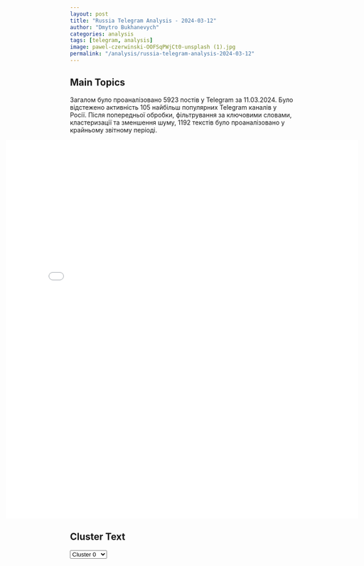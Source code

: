 ```yaml
---
layout: post
title: "Russia Telegram Analysis - 2024-03-12"
author: "Dmytro Bukhanevych"
categories: analysis
tags: [telegram, analysis]
image: pawel-czerwinski-OOFSqPWjCt0-unsplash (1).jpg
permalink: "/analysis/russia-telegram-analysis-2024-03-12"
---
```


<style>
    /* Adjusting iframe-container styles */
    .wide-iframe-container {
        width: calc(100% + 30vw);  /* Extending the width */
        margin-left: -15vw;       /* Negative margin to push to the left */
        overflow: hidden;         /* In case the iframe content spills over */
    }

    .wide-iframe-container iframe {
        width: 100%;  /* Making the iframe take the full width of its container */
        border: none; /* Removing any borders from the iframe */
    }

    /* Toggle mechanism */
    .hidden {
        display: none;
    }
    
    .show-content-target:checked + .show-content {
        display: block;
    }
</style>

<h2>Main Topics</h2>
<p>Загалом було проаналізовано 5923 постів у Telegram за 11.03.2024. Було відстежено активність 105 найбільш популярних Telegram каналів у Росії. Після попередньої обробки, фільтрування за ключовими словами, кластеризації та зменшення шуму, 1192 текстів було проаналізовано у крайньому звітному періоді.</p>
<!-- Embedding Main Plotly Visualization -->
<div class="wide-iframe-container">
    <iframe src="{{site.baseurl}}/visualizations/2024-03-12/fig_topics_time.html" height="850"></iframe>
</div>


<h2>Cluster Text</h2>

<!-- Dropdown to select a cluster -->
<select id="clusterSelector" onchange="displayClusterText()">
<option value="0">Cluster 0</option><option value="1">Cluster 1</option><option value="2">Cluster 2</option><option value="3">Cluster 3</option><option value="4">Cluster 4</option><option value="5">Cluster 5</option><option value="6">Cluster 6</option><option value="7">Cluster 7</option><option value="8">Cluster 8</option><option value="9">Cluster 9</option><option value="10">Cluster 10</option><option value="11">Cluster 11</option><option value="12">Cluster 12</option><option value="13">Cluster 13</option><option value="14">Cluster 14</option><option value="15">Cluster 15</option>
</select>

<!-- Display area for the selected cluster's text -->
<div id="clusterTextDisplay" class="hidden"></div>

<script type="text/javascript">
    var clusterDetails = {"0": "<b>Total Posts:</b> 50<br><b>Date:</b> 2024-03-11 10:20:17+00:00<br><b>Author:</b> slavaded1337<br><b>Link:</b> https://t.me/s/slavaded1337/43194<br><b>Subscribers:</b> 473462<br><b>Text:</b> \u0422\u0435\u043a\u0441\u0442: \u0421\u0435\u043d\u0430\u0442\u043e\u0440 \u041b\u0438\u043d\u0434\u0441\u0438 \u0413\u0440\u044d\u043c - \u043e \u0442\u043e\u043c, \u0447\u0442\u043e \u0423\u043a\u0440\u0430\u0438\u043d\u0430 \u0434\u043e\u043b\u0436\u043d\u0430 \u043e\u0442\u0434\u0430\u0442\u044c \u0421\u0428\u0410 \u043f\u043e\u043b\u0443\u0447\u0435\u043d\u043d\u044b\u0435 \u0434\u0435\u043d\u044c\u0433\u0438: \u041d\u0430\u0448\u0438 \u0441\u043e\u044e\u0437\u043d\u0438\u043a\u0438 \u0434\u043e\u043b\u0436\u043d\u044b \u0432\u0435\u0440\u043d\u0443\u0442\u044c \u043d\u0430\u043c \u0434\u0435\u043d\u044c\u0433\u0438, \u0432\u0435\u0434\u044c \u043c\u044b \u0437\u0430\u0434\u043e\u043b\u0436\u0430\u043b\u0438 \u0431\u043e\u043b\u0435\u0435 34 \u0442\u0440\u0438\u043b\u043b\u0438\u043e\u043d\u043e\u0432 \u0434\u043e\u043b\u043b\u0430\u0440\u043e\u0432. \u042d\u0442\u043e \u043d\u0435 \u0438\u0437\u043e\u043b\u044f\u0446\u0438\u044f, \u044d\u0442\u043e \u0437\u0430\u0431\u043e\u0442\u0430 \u043e \u043d\u0443\u0436\u0434\u0430\u0445 \u0430\u043c\u0435\u0440\u0438\u043a\u0430\u043d\u0446\u0435\u0432. \u042f \u0441\u043e\u0431\u0438\u0440\u0430\u044e\u0441\u044c \u043f\u043e\u0435\u0445\u0430\u0442\u044c \u043d\u0430 \u0423\u043a\u0440\u0430\u0438\u043d\u0443 \u0441\u043a\u043e\u0440\u043e, \u0438 \u044f \u0441\u043a\u0430\u0436\u0443 \u0438\u043c, \u0447\u0442\u043e \u043f\u043e\u043c\u043e\u0449\u044c \u0431\u0443\u0434\u0435\u0442, \u043d\u043e \u0432 \u0444\u043e\u0440\u043c\u0430\u0442\u0435 \u0437\u0430\u0435\u043c\u043d\u044b\u0445 \u0441\u0440\u0435\u0434\u0441\u0442\u0432, \u043a\u043e\u0442\u043e\u0440\u044b\u0435 \u0432\u044b \u0434\u043e\u043b\u0436\u043d\u044b \u0431\u0443\u0434\u0435\u0442\u0435 \u0432\u0435\u0440\u043d\u0443\u0442\u044c. \u041d\u0438\u043a\u0442\u043e \u043d\u0435 \u0445\u043e\u0447\u0435\u0442 \u043f\u043e\u043c\u043e\u0447\u044c \u0423\u043a\u0440\u0430\u0438\u043d\u0435 \u0431\u043e\u043b\u044c\u0448\u0435, \u0447\u0435\u043c \u044f, \u043d\u043e \u043c\u044b \u0434\u043e\u043b\u0436\u043d\u044b \u0434\u0443\u043c\u0430\u0442\u044c \u0432 \u043f\u0435\u0440\u0432\u0443\u044e \u043e\u0447\u0435\u0440\u0435\u0434\u044c \u043e\u0431 \u0410\u043c\u0435\u0440\u0438\u043a\u0435. \u041d\u043e \u0438\u0434\u0435\u044f, \u0447\u0442\u043e \u043c\u044b \u0431\u0443\u0434\u0435\u043c \u0442\u043e\u043b\u044c\u043a\u043e \u043e\u0442\u0434\u0430\u0432\u0430\u0442\u044c, \u043d\u0435 \u043f\u043e\u043b\u0443\u0447\u0430\u044f \u043d\u0438\u0447\u0435\u0433\u043e \u043d\u0430\u0437\u0430\u0434, \u0434\u043e\u043b\u0436\u043d\u0430 \u0438\u0441\u0447\u0435\u0437\u043d\u0443\u0442\u044c.\u0414\u044f\u0434\u044f \u0421\u043b\u0430\u0432\u0430. \u041f\u043e\u0434\u043f\u0438\u0441\u0430\u0442\u044c\u0441\u044f.", "1": "<b>Total Posts:</b> 352<br><b>Date:</b> 2024-03-11 18:14:19+00:00<br><b>Author:</b> ukraina_ru<br><b>Link:</b> https://t.me/s/ukraina_ru/191553<br><b>Subscribers:</b> 382117<br><b>Text:</b> \u0422\u0435\u043a\u0441\u0442: \u26a1\ufe0f \u041d\u0433\u041f \u0440\u0430ZV\u0435\u0434\u043a\u0430 \u0434\u043e\u043a\u043b\u0430\u0434\u044b\u0432\u0430\u0435\u0442 \u043e\u0431\u0441\u0442\u0430\u043d\u043e\u0432\u043a\u0443 \u043d\u0430 \u042e\u0436\u043d\u043e-\u0414\u043e\u043d\u0435\u0446\u043a\u043e\u043c \u043d\u0430\u043f\u0440\u0430\u0432\u043b\u0435\u043d\u0438\u0438:\u0412 \u043d\u0430\u0441\u0442\u043e\u044f\u0449\u0435\u0435 \u0432\u0440\u0435\u043c\u044f \u0412\u0421 \u0420\u0424 \u0441 \u0434\u0432\u0443\u0445 \u043d\u0430\u043f\u0440\u0430\u0432\u043b\u0435\u043d\u0438\u0439 \u043f\u0440\u043e\u0434\u0430\u0432\u043b\u0438\u0432\u0430\u044e\u0442 \u043f\u043e\u0437\u0438\u0446\u0438\u0438 \u0432\u0440\u0430\u0433\u0430 \u0432 \u043d\u0430\u0441\u0435\u043b\u0435\u043d\u043d\u043e\u043c \u043f\u0443\u043d\u043a\u0442\u0435 \u041d\u043e\u0432\u043e\u043c\u0438\u0445\u0430\u0439\u043b\u043e\u0432\u043a\u0430.\u041f\u0440\u0435\u0434\u044b\u0434\u0443\u0449\u0438\u0435 \u0434\u043d\u0438 \u0431\u044b\u043b\u0430 \u043f\u0440\u043e\u0432\u0435\u0434\u0435\u043d\u0430 \u043c\u0430\u0441\u0448\u0442\u0430\u0431\u043d\u0430\u044f \u0440\u0430\u0431\u043e\u0442\u0430 \u043f\u043e \u043e\u0441\u043b\u0430\u0431\u043b\u0435\u043d\u0438\u044e \u0441\u0438\u043b \u043f\u0440\u043e\u0442\u0438\u0432\u043d\u0438\u043a\u0430, \u0440\u0430\u0431\u043e\u0442\u0430\u043b\u0438 \u0411\u041f\u041b\u0410, \u0412\u041a\u0421, \u0430\u0440\u0442\u0438\u043b\u043b\u0435\u0440\u0438\u044f, \u0432\u044b\u0431\u0438\u0432\u0430\u043b\u0430\u0441\u044c \u043c\u0430\u0442\u0447\u0430\u0441\u0442\u044c \u0438 \u0443\u0437\u043b\u044b \u0443\u043f\u0440\u0430\u0432\u043b\u0435\u043d\u0438\u044f, \u0430\u043a\u0442\u0438\u0432\u043d\u043e \u0434\u0435\u0439\u0441\u0442\u0432\u043e\u0432\u0430\u043b\u0438 \u043d\u0430\u0448\u0438 \u0441\u043d\u0430\u0439\u043f\u0435\u0440\u044b.\u041a\u0430\u043a \u0431\u044b \u0432\u0440\u0430\u0433 \u043d\u0435 \u0441\u0442\u0430\u0440\u0430\u043b\u0441\u044f, \u043a \u0423\u0433\u043b\u0435\u0434\u0430\u0440\u0443 \u043c\u044b \u0441 \u0441\u0435\u0432\u0435\u0440\u0430 \u0432\u044b\u0439\u0434\u0435\u043c, \u043f\u043e\u0441\u043b\u0435\u0434\u043d\u044f\u044f \u0446\u0438\u0442\u0430\u0434\u0435\u043b\u044c \u0437\u043b\u0430 \u0432 \u0440\u0430\u0439\u043e\u043d\u0435 \u043f\u0430\u0434\u0451\u0442, \u043d\u0435\u0442 \u043d\u0438 \u0435\u0434\u0438\u043d\u043e\u0433\u043e \u0448\u0430\u043d\u0441\u0430 \u0435\u0435 \u0443\u0434\u0435\u0440\u0436\u0430\u0442\u044c.", "2": "<b>Total Posts:</b> 30<br><b>Date:</b> 2024-03-11 16:31:48+00:00<br><b>Author:</b> rt_russian<br><b>Link:</b> https://t.me/s/rt_russian/192273<br><b>Subscribers:</b> 864293<br><b>Text:</b> \u0422\u0435\u043a\u0441\u0442: \u0421\u0428\u0410 \u043f\u043b\u0430\u043d\u0438\u0440\u0443\u044e\u0442 \u0432\u044b\u0434\u0435\u043b\u0438\u0442\u044c \u043d\u0430 \u0432\u043e\u0435\u043d\u043d\u044b\u0435 \u0440\u0430\u0441\u0445\u043e\u0434\u044b \u0432 2025 \u0433\u043e\u0434\u0443 \u0434\u043e $850 \u043c\u043b\u0440\u0434, \u0441\u043b\u0435\u0434\u0443\u0435\u0442 \u0438\u0437 \u043f\u0440\u043e\u0435\u043a\u0442\u0430 \u0431\u044e\u0434\u0436\u0435\u0442\u0430.\u041a\u0440\u043e\u043c\u0435 \u0442\u043e\u0433\u043e, \u0412\u0430\u0448\u0438\u043d\u0433\u0442\u043e\u043d \u043d\u0430\u043c\u0435\u0440\u0435\u043d \u043d\u0430\u043f\u0440\u0430\u0432\u0438\u0442\u044c $1,5 \u043c\u043b\u0440\u0434 \u043d\u0430 \u0441\u0434\u0435\u0440\u0436\u0438\u0432\u0430\u043d\u0438\u0435 \u0420\u043e\u0441\u0441\u0438\u0438, $400 \u043c\u043b\u043d \u043d\u0430 \u00ab\u0431\u043e\u0440\u044c\u0431\u0443 \u0441 \u0432\u043b\u0438\u044f\u043d\u0438\u0435\u043c\u00bb \u041a\u0438\u0442\u0430\u044f \u0432 \u043c\u0438\u0440\u0435 \u0438 $25 \u043c\u043b\u043d \u043d\u0430 \u00ab\u0431\u043e\u0440\u044c\u0431\u0443 \u0441 \u0432\u043b\u0438\u044f\u043d\u0438\u0435\u043c\u00bb \u0420\u0424 \u0432 \u0410\u0444\u0440\u0438\u043a\u0435.\u041f\u0440\u0438 \u044d\u0442\u043e\u043c \u0437\u0430\u043f\u0440\u043e\u0441 \u0411\u0435\u043b\u043e\u0433\u043e \u0434\u043e\u043c\u0430 \u043d\u0430 \u0441\u043b\u0435\u0434\u0443\u044e\u0449\u0438\u0439 \u0433\u043e\u0434 \u043d\u0435 \u0432\u043a\u043b\u044e\u0447\u0430\u0435\u0442 \u0430\u0441\u0441\u0438\u0433\u043d\u043e\u0432\u0430\u043d\u0438\u044f \u043d\u0430 \u043d\u0443\u0436\u0434\u044b \u0423\u043a\u0440\u0430\u0438\u043d\u044b \u0438\u0437-\u0437\u0430 \u043e\u0442\u0441\u0443\u0442\u0441\u0442\u0432\u0438\u044f \u0441\u043e\u0433\u043b\u0430\u0441\u0438\u044f \u0432 \u043a\u043e\u043d\u0433\u0440\u0435\u0441\u0441\u0435 \u043f\u043e \u044d\u0442\u043e\u043c\u0443 \u0432\u043e\u043f\u0440\u043e\u0441\u0443.\ud83d\udfe9 RT \u043d\u0430 \u0440\u0443\u0441\u0441\u043a\u043e\u043c. \u041f\u043e\u0434\u043f\u0438\u0448\u0438\u0441\u044c", "3": "<b>Total Posts:</b> 78<br><b>Date:</b> 2024-03-11 09:20:46+00:00<br><b>Author:</b> rt_russian<br><b>Link:</b> https://t.me/s/rt_russian/192230<br><b>Subscribers:</b> 864293<br><b>Text:</b> \u0422\u0435\u043a\u0441\u0442: \u041d\u0430\u043c\u0435\u0440\u0435\u043d\u0438\u0435 \u041a\u0438\u0435\u0432\u0430 \u0438 \u0417\u0430\u043f\u0430\u0434\u0430 \u043d\u0430\u043d\u0435\u0441\u0442\u0438 \u0441\u0442\u0440\u0430\u0442\u0435\u0433\u0438\u0447\u0435\u0441\u043a\u043e\u0435 \u043f\u043e\u0440\u0430\u0436\u0435\u043d\u0438\u0435 \u0420\u043e\u0441\u0441\u0438\u0438 \u2014 \u0433\u043b\u0443\u0431\u043e\u0447\u0430\u0439\u0448\u0430\u044f \u043e\u0448\u0438\u0431\u043a\u0430, \u0447\u0442\u043e \u0434\u043e\u043a\u0430\u0437\u044b\u0432\u0430\u044e\u0442 \u0441\u043e\u0431\u044b\u0442\u0438\u044f \u043d\u0430 \u043f\u043e\u043b\u0435 \u0431\u043e\u044f, \u0441\u0447\u0438\u0442\u0430\u0435\u0442 \u041f\u0435\u0441\u043a\u043e\u0432.\u0421\u043e\u0431\u0440\u0430\u043b\u0438 \u0433\u043b\u0430\u0432\u043d\u044b\u0435 \u0437\u0430\u044f\u0432\u043b\u0435\u043d\u0438\u044f \u043f\u0440\u0435\u0441\u0441-\u0441\u0435\u043a\u0440\u0435\u0442\u0430\u0440\u044f \u043f\u0440\u0435\u0437\u0438\u0434\u0435\u043d\u0442\u0430 \u0420\u0424:\u2014 \u0443 \u0440\u043e\u0441\u0441\u0438\u0439\u0441\u043a\u0438\u0445 \u0441\u043f\u0435\u0446\u0441\u043b\u0443\u0436\u0431 \u0434\u0430\u0432\u043d\u043e \u0435\u0441\u0442\u044c \u0438\u043d\u0444\u043e\u0440\u043c\u0430\u0446\u0438\u044f \u043e \u043f\u0440\u0438\u0441\u0443\u0442\u0441\u0442\u0432\u0438\u0438 \u043d\u0430 \u0423\u043a\u0440\u0430\u0438\u043d\u0435 \u043b\u044e\u0434\u0435\u0439, \u0441\u0432\u044f\u0437\u0430\u043d\u043d\u044b\u0445 \u0441 \u041d\u0410\u0422\u041e;\u2014 \u0437\u0430\u044f\u0432\u043b\u0435\u043d\u0438\u044f \u043e \u0442\u043e\u043c, \u0447\u0442\u043e \u0420\u043e\u0441\u0441\u0438\u044f \u043c\u043e\u0433\u043b\u0430 \u043f\u0440\u0438\u043c\u0435\u043d\u0438\u0442\u044c \u044f\u0434\u0435\u0440\u043d\u043e\u0435 \u043e\u0440\u0443\u0436\u0438\u0435 \u043d\u0430 \u0423\u043a\u0440\u0430\u0438\u043d\u0435 \u0432 2022 \u0433\u043e\u0434\u0443, \u2014 \u00ab\u0440\u0430\u0441\u0441\u0443\u0436\u0434\u0430\u043b\u043a\u0438\u00bb, \u043d\u0435\u0434\u043e\u0441\u0442\u043e\u0439\u043d\u044b\u0435 \u043a\u043e\u043c\u043c\u0435\u043d\u0442\u0430\u0440\u0438\u044f;\u2014 \u041f\u0430\u043f\u0430 \u0420\u0438\u043c\u0441\u043a\u0438\u0439 \u0432\u044b\u0441\u043a\u0430\u0437\u0430\u043b\u0441\u044f \u0432 \u043f\u043e\u043b\u044c\u0437\u0443 \u043f\u0435\u0440\u0435\u0433\u043e\u0432\u043e\u0440\u043e\u0432, \u0433\u043e\u0432\u043e\u0440\u044f \u043e \u00ab\u0431\u0435\u043b\u043e\u043c \u0444\u043b\u0430\u0433\u0435\u00bb \u0423\u043a\u0440\u0430\u0438\u043d\u044b. \u041a\u0438\u0435\u0432 \u0436\u0435 \u0432\u043e\u0437\u043c\u043e\u0436\u043d\u043e\u0441\u0442\u044c \u043e\u0431\u0449\u0435\u043d\u0438\u044f \u043d\u0430 \u044d\u0442\u0443 \u0442\u0435\u043c\u0443 \u0436\u0451\u0441\u0442\u043a\u043e \u043f\u0440\u0435\u0441\u0435\u043a\u0430\u0435\u0442;\u2014 \u043e\u0431\u0432\u0438\u043d\u0435\u043d\u0438\u044f \u0421\u0430\u043d\u0434\u0443 \u0432 \u043f\u0440\u0438\u043c\u0435\u043d\u0435\u043d\u0438\u0438 \u041c\u043e\u0441\u043a\u0432\u043e\u0439 \u00ab\u044d\u043d\u0435\u0440\u0433\u0435\u0442\u0438\u0447\u0435\u0441\u043a\u043e\u0433\u043e\u00bb \u0448\u0430\u043d\u0442\u0430\u0436\u0430 \u2014 \u043d\u0435\u0441\u043e\u0441\u0442\u043e\u044f\u0442\u0435\u043b\u044c\u043d\u044b\u0435 \u0438 \u043d\u0435\u043e\u043f\u0440\u0430\u0432\u0434\u0430\u043d\u043d\u044b\u0435.\ud83d\udfe9 RT \u043d\u0430 \u0440\u0443\u0441\u0441\u043a\u043e\u043c. \u041f\u043e\u0434\u043f\u0438\u0448\u0438\u0441\u044c", "4": "<b>Total Posts:</b> 73<br><b>Date:</b> 2024-03-11 03:01:24+00:00<br><b>Author:</b> ostashkonews<br><b>Link:</b> https://t.me/s/OstashkoNews/124021<br><b>Subscribers:</b> 371876<br><b>Text:</b> \u0422\u0435\u043a\u0441\u0442: \ud83d\udd57 \u0413\u043b\u0430\u0432\u043d\u044b\u0435 \u0441\u043e\u0431\u044b\u0442\u0438\u044f \u043d\u0430 06:00:\u25aa\ufe0f\u0427\u0435\u0445\u0438\u044f \u0445\u043e\u0447\u0435\u0442 \u043d\u0430\u043f\u0440\u0430\u0432\u0438\u0442\u044c \u043d\u0430 \u0423\u043a\u0440\u0430\u0438\u043d\u0443 \u0438\u043d\u0441\u0442\u0440\u0443\u043a\u0442\u043e\u0440\u043e\u0432 \u041d\u0410\u0422\u041e \u0434\u043b\u044f \u043f\u043e\u0434\u0433\u043e\u0442\u043e\u0432\u043a\u0438 \u0441\u043e\u043b\u0434\u0430\u0442 \u0412\u0421\u0423\u25aa\ufe0f\u0413\u043b\u0430\u0432\u0430 \u041c\u0418\u0414 \u041f\u043e\u043b\u044c\u0448\u0438 \u0440\u0430\u0441\u043a\u0440\u0438\u0442\u0438\u043a\u043e\u0432\u0430\u043b \u043f\u0440\u0435\u0434\u043b\u043e\u0436\u0435\u043d\u0438\u0435 \u041f\u0430\u043f\u044b \u0420\u0438\u043c\u0441\u043a\u043e\u0433\u043e \u043e \u043f\u0435\u0440\u0435\u0433\u043e\u0432\u043e\u0440\u0430\u0445 \u043c\u0435\u0436\u0434\u0443 \u0423\u043a\u0440\u0430\u0438\u043d\u043e\u0439 \u0438 \u0420\u043e\u0441\u0441\u0438\u0435\u0439\u25aa\ufe0f\u00ab\u041d\u0430\u043c \u043d\u0435 \u0441\u0442\u043e\u0438\u043b\u043e \u0438\u0434\u0442\u0438 \u043d\u0430 \u0423\u043a\u0440\u0430\u0438\u043d\u0443\u00bb: \u0411\u0430\u0439\u0434\u0435\u043d \u043f\u0435\u0440\u0435\u043f\u0443\u0442\u0430\u043b \u0418\u0440\u0430\u043a \u0438 \u0410\u0444\u0433\u0430\u043d\u0438\u0441\u0442\u0430\u043d \u0441 \u0423\u043a\u0440\u0430\u0438\u043d\u043e\u0439. \u041d\u043e \u044d\u0442\u043e \u043d\u0435 \u0442\u043e\u0447\u043d\u043e\u25aa\ufe0f\u0412\u0421\u0423\u0448\u043d\u0438\u043a\u0438 \u0443\u0442\u043e\u043f\u0438\u043b\u0438 \u0431\u0440\u0438\u0442\u0430\u043d\u0441\u043a\u0438\u0439 Challenger \u043f\u043e\u0434 \u0420\u0430\u0431\u043e\u0442\u0438\u043d\u043e", "5": "<b>Total Posts:</b> 21<br><b>Date:</b> 2024-03-11 14:03:08+00:00<br><b>Author:</b> opersvodki<br><b>Link:</b> https://t.me/s/opersvodki/19679<br><b>Subscribers:</b> 489913<br><b>Text:</b> \u0422\u0435\u043a\u0441\u0442: \u26a1\ufe0f \u0412\u043b\u0430\u0434\u0438\u043c\u0438\u0440 \u041f\u0443\u0442\u0438\u043d \u043f\u043e\u0434\u043f\u0438\u0441\u0430\u043b \u0443\u043a\u0430\u0437, \u043f\u0440\u0435\u0434\u0443\u0441\u043c\u0430\u0442\u0440\u0438\u0432\u0430\u044e\u0449\u0438\u0439 \u0432\u044b\u043f\u043b\u0430\u0442\u0443 \u0432 \u0440\u0430\u0437\u043c\u0435\u0440\u0435 5 \u043c\u043b\u043d \u0440\u0443\u0431\u043b\u0435\u0439 \u0432 \u0441\u043b\u0443\u0447\u0430\u0435 \u0433\u0438\u0431\u0435\u043b\u0438 \u0433\u0440\u0430\u0436\u0434\u0430\u043d\u0441\u043a\u043e\u0433\u043e \u043f\u0435\u0440\u0441\u043e\u043d\u0430\u043b\u0430 \u0412\u043e\u043e\u0440\u0443\u0436\u0435\u043d\u043d\u044b\u0445 \u0441\u0438\u043b \u0432 \u0437\u043e\u043d\u0435 \u0421\u0412\u041e. \u041f\u043e\u043b\u0443\u0447\u0438\u0432\u0448\u0438\u043c \u0443\u0432\u0435\u0447\u044c\u0435 \u0440\u0430\u0431\u043e\u0442\u043d\u0438\u043a\u0430\u043c \u0432\u044b\u043f\u043b\u0430\u0442\u0430 \u0441\u043e\u0441\u0442\u0430\u0432\u0438\u0442 3 \u043c\u043b\u043d.\ud83c\udfaf @opersvodki", "6": "<b>Total Posts:</b> 44<br><b>Date:</b> 2024-03-11 20:28:06+00:00<br><b>Author:</b> solovievlive<br><b>Link:</b> https://t.me/s/SolovievLive/245263<br><b>Subscribers:</b> 1294666<br><b>Text:</b> \u0422\u0435\u043a\u0441\u0442: \u0412\u0426\u0418\u041e\u041c, \u0424\u041e\u041c, \u0418\u041d\u0421\u041e\u041c\u0410\u0420: \u0437\u0430 \u0412\u043b\u0430\u0434\u0438\u043c\u0438\u0440\u0430 \u041f\u0443\u0442\u0438\u043d\u0430 \u0433\u043e\u0442\u043e\u0432\u044b \u043f\u0440\u043e\u0433\u043e\u043b\u043e\u0441\u043e\u0432\u0430\u0442\u044c \u0431\u043e\u043b\u0435\u0435 80% \u0440\u043e\u0441\u0441\u0438\u044f\u043d, \u043e\u0436\u0438\u0434\u0430\u0435\u043c\u0430\u044f \u044f\u0432\u043a\u0430 \u043e\u043a\u043e\u043b\u043e 70%\u041e\u0441\u043d\u043e\u0432\u043d\u044b\u0435 \u0438\u0442\u043e\u0433\u0438 \u043d\u0430\u0448\u0435\u0433\u043e \u043a\u0440\u0443\u0433\u043b\u043e\u0433\u043e \u0441\u0442\u043e\u043b\u0430 \u00ab\u0412\u044b\u0431\u043e\u0440\u044b \u041f\u0440\u0435\u0437\u0438\u0434\u0435\u043d\u0442\u0430 2024: \u0444\u0438\u043d\u0430\u043b\u044c\u043d\u044b\u0439 \u043f\u0440\u043e\u0433\u043d\u043e\u0437\u00bb:\u2014 \u042d\u043b\u0435\u043a\u0442\u043e\u0440\u0430\u043b\u044c\u043d\u044b\u0435 \u0440\u0430\u0441\u0447\u0435\u0442\u044b \u043e\u0442 \u0412\u0426\u0418\u041e\u041c. \u042f\u0432\u043a\u0430 \u043c\u043e\u0436\u0435\u0442 \u0441\u043e\u0441\u0442\u0430\u0432\u0438\u0442\u044c 71%. \u041e\u0436\u0438\u0434\u0430\u0435\u0442\u0441\u044f, \u0447\u0442\u043e \u0440\u0435\u0437\u0443\u043b\u044c\u0442\u0430\u0442 \u0412\u043b\u0430\u0434\u0438\u043c\u0438\u0440\u0430 \u041f\u0443\u0442\u0438\u043d\u0430 \u0441\u043e\u0441\u0442\u0430\u0432\u0438\u0442 82%. \u041d\u0430 \u0432\u0442\u043e\u0440\u043e\u043c \u043c\u0435\u0441\u0442\u0435 \u043e\u043a\u0430\u0436\u0435\u0442\u0441\u044f \u041d\u0438\u043a\u043e\u043b\u0430\u0439 \u0425\u0430\u0440\u0438\u0442\u043e\u043d\u043e\u0432 (\u041a\u041f\u0420\u0424) \u0441 6%, \u043d\u0430 \u0442\u0440\u0435\u0442\u044c\u0435\u043c \u2013 \u0412\u043b\u0430\u0434\u0438\u0441\u043b\u0430\u0432 \u0414\u0430\u0432\u0430\u043d\u043a\u043e\u0432 (\u00ab\u041d\u043e\u0432\u044b\u0435 \u043b\u044e\u0434\u0438\u00bb) \u0441 6%, \u043d\u0430 \u0447\u0435\u0442\u0432\u0435\u0440\u0442\u043e\u043c \u2013 \u041b\u0435\u043e\u043d\u0438\u0434 \u0421\u043b\u0443\u0446\u043a\u0438\u0439 (\u041b\u0414\u041f\u0420) \u0441 5%.\u2014 \u042d\u043b\u0435\u043a\u0442\u043e\u0440\u0430\u043b\u044c\u043d\u044b\u0435 \u0440\u0430\u0441\u0447\u0435\u0442\u044b \u043e\u0442 \u0424\u041e\u041c. \u042f\u0432\u043a\u0430 \u2013 69,8%. \u0420\u0435\u0437\u0443\u043b\u044c\u0442\u0430\u0442 \u0433\u043e\u043b\u043e\u0441\u043e\u0432\u0430\u043d\u0438\u044f \u0437\u0430 \u0412\u043b\u0430\u0434\u0438\u043c\u0438\u0440\u0430 \u041f\u0443\u0442\u0438\u043d\u0430 \u2013 80,8%. \u041d\u0430 \u0432\u0442\u043e\u0440\u043e\u043c \u043c\u0435\u0441\u0442\u0435 \u0425\u0430\u0440\u0438\u0442\u043e\u043d\u043e\u0432 \u2013 5,7%. \u0414\u0430\u043b\u0435\u0435 \u0441 \u043d\u0435\u0431\u043e\u043b\u044c\u0448\u0438\u043c \u043e\u0442\u0440\u044b\u0432\u043e\u043c \u043b\u0438\u0434\u0435\u0440 \u041b\u0414\u041f\u0420 \u041b\u0435\u043e\u043d\u0438\u0434 \u0421\u043b\u0443\u0446\u043a\u0438\u0439 \u20145,6%. \u0418 \u043d\u0430 \u0447\u0435\u0442\u0432\u0435\u0440\u0442\u043e\u043c \u043c\u0435\u0441\u0442\u0435 \u0412\u043b\u0430\u0434\u0438\u0441\u043b\u0430\u0432 \u0414\u0430\u0432\u0430\u043d\u043a\u043e\u0432 \u043e\u0442 \u043f\u0430\u0440\u0442\u0438\u0438 \u00ab\u041d\u043e\u0432\u044b\u0435 \u043b\u044e\u0434\u0438\u00bb \u2013 4,6%. \u2014 \u042d\u043b\u0435\u043a\u0442\u043e\u0440\u0430\u043b\u044c\u043d\u044b\u0435 \u0440\u0430\u0441\u0447\u0435\u0442\u044b \u043e\u0442 \u0418\u041d\u0421\u041e\u041c\u0410\u0420. \u041f\u0440\u043e\u0433\u043d\u043e\u0437 \u043f\u043e \u044f\u0432\u043a\u0435 \u2014 71-73%. \u0417\u0430 \u0412\u043b\u0430\u0434\u0438\u043c\u0438\u0440\u0430 \u041f\u0443\u0442\u0438\u043d\u0430 \u2014 80,2%. \u0417\u0430 \u041d\u0438\u043a\u043e\u043b\u0430\u044f \u0425\u0430\u0440\u0438\u0442\u043e\u043d\u043e\u0432\u0430 \u2014 6,3%, \u0437\u0430 \u041b\u0435\u043e\u043d\u0438\u0434\u0430 \u0421\u043b\u0443\u0446\u043a\u043e\u0433\u043e \u2014 5,6%, \u0437\u0430 \u0412\u043b\u0430\u0434\u0438\u0441\u043b\u0430\u0432\u0430 \u0414\u0430\u0432\u0430\u043d\u043a\u043e\u0432\u0430 \u2014 5,1%.\u00a0\u2014 \u0412\u044b\u0441\u043e\u043a\u0438\u0439 \u0443\u0440\u043e\u0432\u0435\u043d\u044c \u043e\u0436\u0438\u0434\u0430\u0435\u043c\u043e\u0439 \u044f\u0432\u043a\u0438 \u2013 \u044f\u0440\u043a\u0430\u044f \u0434\u0435\u043c\u043e\u043d\u0441\u0442\u0440\u0430\u0446\u0438\u044f \u043a\u043e\u043d\u0441\u043e\u043b\u0438\u0434\u0430\u0446\u0438\u0438 \u043e\u0431\u0449\u0435\u0441\u0442\u0432\u0430. \u0422\u0430\u043a\u043e\u0439 \u043e\u0431\u044a\u0435\u043c \u0438\u0437\u0431\u0438\u0440\u0430\u0442\u0435\u043b\u0435\u0439, \u043f\u043b\u0430\u043d\u0438\u0440\u0443\u044e\u0449\u0438\u0445 \u043f\u043e\u0439\u0442\u0438 \u043d\u0430 \u0432\u044b\u0431\u043e\u0440\u044b, \u0433\u043e\u0432\u043e\u0440\u0438\u0442 \u043e \u0432\u044b\u0441\u043e\u043a\u043e\u043c \u0443\u0440\u043e\u0432\u043d\u0435 \u043f\u043e\u0442\u0440\u0435\u0431\u043d\u043e\u0441\u0442\u0438 \u043e\u0431\u0449\u0435\u0441\u0442\u0432\u0430 \u0432\u044b\u0440\u0430\u0437\u0438\u0442\u044c \u0441\u0432\u043e\u044e \u043f\u043e\u0437\u0438\u0446\u0438\u044e. \u0422\u0430\u043a\u0436\u0435 \u043d\u0430 \u043f\u043e\u043a\u0430\u0437\u0430\u0442\u0435\u043b\u044c \u044f\u0432\u043a\u0438 \u043f\u043e\u0432\u043b\u0438\u044f\u044e\u0442 \u0432\u043f\u0435\u0440\u0432\u044b\u0435 \u043f\u0440\u0438\u043c\u0435\u043d\u0435\u043d\u043d\u044b\u0435 \u043d\u0430 \u043f\u0440\u0435\u0437\u0438\u0434\u0435\u043d\u0442\u0441\u043a\u0438\u0445 \u0432\u044b\u0431\u043e\u0440\u0430\u0445 \u0414\u042d\u0413 \u0438 \u0442\u0440\u0435\u0445\u0434\u043d\u0435\u0432\u043d\u043e\u0435 \u0433\u043e\u043b\u043e\u0441\u043e\u0432\u0430\u043d\u0438\u0435.\u2014 \u0424\u0430\u043a\u0442\u043e\u0440\u044b, \u0432\u043b\u0438\u044f\u044e\u0449\u0438\u0435 \u043d\u0430 \u0443\u0440\u043e\u0432\u0435\u043d\u044c \u043f\u043e\u0434\u0434\u0435\u0440\u0436\u043a\u0438 \u0412\u043b\u0430\u0434\u0438\u043c\u0438\u0440\u0430 \u041f\u0443\u0442\u0438\u043d\u0430: \u0434\u043e\u043c\u0438\u043d\u0438\u0440\u043e\u0432\u0430\u043d\u0438\u0435 \u043a\u0430\u043d\u0434\u0438\u0434\u0430\u0442\u0430 \u0432 \u0441\u043c\u044b\u0441\u043b\u043e\u0432\u043e\u0439 \u043f\u043e\u0432\u0435\u0441\u0442\u043a\u0435, \u043e\u0431\u0449\u0430\u044f \u043a\u043e\u043d\u0441\u043e\u043b\u0438\u0434\u0430\u0446\u0438\u044f \u043e\u0431\u0449\u0435\u0441\u0442\u0432\u0430 \u0432\u043e\u043a\u0440\u0443\u0433 \u0444\u043b\u0430\u0433\u0430 \u0438 \u043b\u0438\u0434\u0435\u0440\u0430, \u0440\u0435\u0430\u043b\u044c\u043d\u044b\u0435 \u044d\u043b\u0435\u043a\u0442\u043e\u0440\u0430\u043b\u044c\u043d\u044b\u0435 \u043f\u0440\u0435\u0434\u043b\u043e\u0436\u0435\u043d\u0438\u044f. \u041f\u043e\u0434\u0440\u043e\u0431\u043d\u0435\u0435: https://clck.ru/39MsNC\ud83d\udc4d \u042d\u0418\u0421\u0418 - \u041f\u043e\u0432\u0435\u0441\u0442\u043a\u0430 \u0434\u043d\u044f", "7": "<b>Total Posts:</b> 33<br><b>Date:</b> 2024-03-11 12:51:32+00:00<br><b>Author:</b> ndnews24<br><b>Link:</b> https://t.me/s/ndnews24/60401<br><b>Subscribers:</b> 282675<br><b>Text:</b> \u0422\u0435\u043a\u0441\u0442: \u0420\u043e\u0441\u0441\u0438\u044f, \u0441\u0443\u0434\u044f \u043f\u043e \u0432\u0441\u0435\u043c\u0443, \u0431\u0443\u0434\u0435\u0442 \u043f\u0440\u043e\u0438\u0437\u0432\u043e\u0434\u0438\u0442\u044c \u043f\u043e\u0447\u0442\u0438 \u0432 \u0442\u0440\u0438 \u0440\u0430\u0437\u0430 \u0431\u043e\u043b\u044c\u0448\u0435 \u0430\u0440\u0442\u0438\u043b\u043b\u0435\u0440\u0438\u0439\u0441\u043a\u0438\u0445 \u0431\u043e\u0435\u043f\u0440\u0438\u043f\u0430\u0441\u043e\u0432, \u0447\u0435\u043c \u0421\u0428\u0410 \u0438 \u0415\u0432\u0440\u043e\u043f\u0430 \u2014 CNN\u041e\u0431\u043e\u0440\u043e\u043d\u043d\u0430\u044f \u043f\u0440\u043e\u043c\u044b\u0448\u043b\u0435\u043d\u043d\u043e\u0441\u0442\u044c \u0420\u0424 \u043f\u0440\u043e\u0438\u0437\u0432\u043e\u0434\u0438\u0442 \u043e\u043a\u043e\u043b\u043e 250 000 \u0430\u0440\u0442\u0438\u043b\u043b\u0435\u0440\u0438\u0439\u0441\u043a\u0438\u0445 \u0431\u043e\u0435\u043f\u0440\u0438\u043f\u0430\u0441\u043e\u0432 \u0432 \u043c\u0435\u0441\u044f\u0446, \u0438\u043b\u0438 \u043e\u043a\u043e\u043b\u043e 3 \u043c\u0438\u043b\u043b\u0438\u043e\u043d\u043e\u0432 \u0432 \u0433\u043e\u0434, \u0441\u043e\u0433\u043b\u0430\u0441\u043d\u043e \u043e\u0446\u0435\u043d\u043a\u0430\u043c \u0440\u0430\u0437\u0432\u0435\u0434\u043a\u0438 \u041d\u0410\u0422\u041e. \u0412 \u0441\u043e\u0432\u043e\u043a\u0443\u043f\u043d\u043e\u0441\u0442\u0438 \u0421\u0428\u0410 \u0438 \u0415\u0432\u0440\u043e\u043f\u0430 \u0441\u043f\u043e\u0441\u043e\u0431\u043d\u044b \u043f\u0440\u043e\u0438\u0437\u0432\u043e\u0434\u0438\u0442\u044c \u043b\u0438\u0448\u044c \u043e\u043a\u043e\u043b\u043e 1,2 \u043c\u0438\u043b\u043b\u0438\u043e\u043d\u0430 \u0431\u043e\u0435\u043f\u0440\u0438\u043f\u0430\u0441\u043e\u0432 \u0432 \u0433\u043e\u0434 \u0434\u043b\u044f \u043e\u0442\u043f\u0440\u0430\u0432\u043a\u0438 \u041a\u0438\u0435\u0432\u0443, \u0441\u043e\u043e\u0431\u0449\u0438\u043b CNN \u0432\u044b\u0441\u043e\u043a\u043e\u043f\u043e\u0441\u0442\u0430\u0432\u043b\u0435\u043d\u043d\u044b\u0439 \u0441\u043e\u0442\u0440\u0443\u0434\u043d\u0438\u043a \u0435\u0432\u0440\u043e\u043f\u0435\u0439\u0441\u043a\u043e\u0439 \u0440\u0430\u0437\u0432\u0435\u0434\u043a\u0438.\u041d\u043e\u0432\u043e\u0441\u0442\u0438 \u0414\u043d\u044f", "8": "<b>Total Posts:</b> 94<br><b>Date:</b> 2024-03-11 20:09:02+00:00<br><b>Author:</b> solovievlive<br><b>Link:</b> https://t.me/s/SolovievLive/245260<br><b>Subscribers:</b> 1294666<br><b>Text:</b> \u0422\u0435\u043a\u0441\u0442: \ud83d\uddd3 \u0413\u043b\u0430\u0432\u043d\u043e\u0435 \u0437\u0430 \u0434\u0435\u043d\u044c\u25ab\ufe0f \u0423\u043a\u0430\u0437\u043e\u043c \u041f\u0440\u0435\u0437\u0438\u0434\u0435\u043d\u0442\u0430 \u0420\u043e\u0441\u0441\u0438\u0439\u0441\u043a\u043e\u0439 \u0424\u0435\u0434\u0435\u0440\u0430\u0446\u0438\u0438 \u0437\u0430\u043c\u0435\u0441\u0442\u0438\u0442\u0435\u043b\u0435\u043c \u041c\u0438\u043d\u0438\u0441\u0442\u0440\u0430 \u043e\u0431\u043e\u0440\u043e\u043d\u044b \u0420\u043e\u0441\u0441\u0438\u0439\u0441\u043a\u043e\u0439 \u0424\u0435\u0434\u0435\u0440\u0430\u0446\u0438\u0438, \u043e\u0442\u0432\u0435\u0447\u0430\u044e\u0449\u0438\u043c \u0437\u0430 \u043c\u0430\u0442\u0435\u0440\u0438\u0430\u043b\u044c\u043d\u043e-\u0442\u0435\u0445\u043d\u0438\u0447\u0435\u0441\u043a\u043e\u0435 \u043e\u0431\u0435\u0441\u043f\u0435\u0447\u0435\u043d\u0438\u0435 \u0412\u043e\u043e\u0440\u0443\u0436\u0435\u043d\u043d\u044b\u0445 \u0421\u0438\u043b \u0420\u0424, \u043d\u0430\u0437\u043d\u0430\u0447\u0435\u043d \u0433\u0435\u043d\u0435\u0440\u0430\u043b-\u043b\u0435\u0439\u0442\u0435\u043d\u0430\u043d\u0442 \u0410\u043d\u0434\u0440\u0435\u0439 \u0411\u0443\u043b\u044b\u0433\u0430.\u25ab\ufe0f \u041f\u0440\u0435\u0437\u0438\u0434\u0435\u043d\u0442 \u0420\u0424 \u0412\u043b\u0430\u0434\u0438\u043c\u0438\u0440 \u041f\u0443\u0442\u0438\u043d \u043f\u043e\u0434\u043f\u0438\u0441\u0430\u043b \u0443\u043a\u0430\u0437 \u00ab\u041e \u0434\u043e\u043f\u043e\u043b\u043d\u0438\u0442\u0435\u043b\u044c\u043d\u044b\u0445 \u0441\u043e\u0446\u0438\u0430\u043b\u044c\u043d\u044b\u0445 \u0433\u0430\u0440\u0430\u043d\u0442\u0438\u044f\u0445 \u043e\u0442\u0434\u0435\u043b\u044c\u043d\u044b\u043c \u043a\u0430\u0442\u0435\u0433\u043e\u0440\u0438\u044f\u043c \u043b\u0438\u0446\u00bb.\u25ab\ufe0f \u041d\u0430 \u0410\u0432\u0434\u0435\u0435\u0432\u0441\u043a\u043e\u043c \u043d\u0430\u043f\u0440\u0430\u0432\u043b\u0435\u043d\u0438\u0438 \u043f\u043e\u0434\u0440\u0430\u0437\u0434\u0435\u043b\u0435\u043d\u0438\u044f \u0433\u0440\u0443\u043f\u043f\u0438\u0440\u043e\u0432\u043a\u0438 \u0432\u043e\u0439\u0441\u043a \u00ab\u0426\u0435\u043d\u0442\u0440\u00bb \u0430\u043a\u0442\u0438\u0432\u043d\u044b\u043c\u0438 \u0434\u0435\u0439\u0441\u0442\u0432\u0438\u044f\u043c\u0438 \u0443\u043b\u0443\u0447\u0448\u0438\u043b\u0438 \u043f\u043e\u043b\u043e\u0436\u0435\u043d\u0438\u0435 \u043f\u043e \u043f\u0435\u0440\u0435\u0434\u043d\u0435\u043c\u0443 \u043a\u0440\u0430\u044e \u0438 \u043d\u0430\u043d\u0435\u0441\u043b\u0438 \u043e\u0433\u043d\u0435\u0432\u043e\u0435 \u043f\u043e\u0440\u0430\u0436\u0435\u043d\u0438\u0435 \u0436\u0438\u0432\u043e\u0439 \u0441\u0438\u043b\u0435 \u0438 \u0442\u0435\u0445\u043d\u0438\u043a\u0435 \u0412\u0421\u0423.\u25ab\ufe0f \u041f\u0440\u0435\u0441\u0435\u0447\u0435\u043d\u044b \u043f\u043e\u043f\u044b\u0442\u043a\u0438 \u043a\u0438\u0435\u0432\u0441\u043a\u043e\u0433\u043e \u0440\u0435\u0436\u0438\u043c\u0430 \u0441\u043e\u0432\u0435\u0440\u0448\u0438\u0442\u044c \u0442\u0435\u0440\u0440\u043e\u0440\u0438\u0441\u0442\u0438\u0447\u0435\u0441\u043a\u0438\u0435 \u0430\u0442\u0430\u043a\u0438 c \u043f\u0440\u0438\u043c\u0435\u043d\u0435\u043d\u0438\u0435\u043c \u0411\u043f\u041b\u0410 \u0441\u0430\u043c\u043e\u043b\u0435\u0442\u043d\u043e\u0433\u043e \u0442\u0438\u043f\u0430 \u043f\u043e \u043e\u0431\u044a\u0435\u043a\u0442\u0430\u043c \u043d\u0430 \u0442\u0435\u0440\u0440\u0438\u0442\u043e\u0440\u0438\u0438 \u0420\u043e\u0441\u0441\u0438\u0439\u0441\u043a\u043e\u0439 \u0424\u0435\u0434\u0435\u0440\u0430\u0446\u0438\u0438. \u0414\u0435\u0436\u0443\u0440\u043d\u044b\u043c\u0438 \u0441\u0440\u0435\u0434\u0441\u0442\u0432\u0430\u043c\u0438 \u041f\u0412\u041e \u0443\u043a\u0440\u0430\u0438\u043d\u0441\u043a\u0438\u0435 \u0431\u0435\u0441\u043f\u0438\u043b\u043e\u0442\u043d\u0438\u043a\u0438 \u0443\u043d\u0438\u0447\u0442\u043e\u0436\u0435\u043d\u044b \u043d\u0430\u0434 \u0442\u0435\u0440\u0440\u0438\u0442\u043e\u0440\u0438\u0435\u0439 \u0411\u0440\u044f\u043d\u0441\u043a\u043e\u0439, \u041e\u0440\u043b\u043e\u0432\u0441\u043a\u043e\u0439 \u0438 \u0411\u0435\u043b\u0433\u043e\u0440\u043e\u0434\u0441\u043a\u043e\u0439 \u043e\u0431\u043b\u0430\u0441\u0442\u0435\u0439.\u25ab\ufe0f \u041e\u043f\u0443\u0431\u043b\u0438\u043a\u043e\u0432\u0430\u043d\u044b \u043a\u0430\u0434\u0440\u044b \u0431\u043e\u0435\u0432\u043e\u0439 \u0440\u0430\u0431\u043e\u0442\u044b \u044d\u043a\u0438\u043f\u0430\u0436\u0435\u0439 \u0441\u0430\u043c\u043e\u043b\u0435\u0442\u043e\u0432 \u0421\u0443-34 \u0438 \u0421\u0443-25, \u0440\u0430\u0441\u0447\u0435\u0442\u043e\u0432 \u0433\u0430\u0443\u0431\u0438\u0446 \u00ab\u0413\u0438\u0430\u0446\u0438\u043d\u0442-\u0411\u00bb \u0438 \u043e\u0440\u0443\u0434\u0438\u044f \u00ab\u041d\u043e\u043d\u0430-\u041a\u00bb, \u0430 \u0442\u0430\u043a\u0436\u0435 \u0440\u0430\u0437\u0432\u0435\u0434\u0447\u0438\u043a\u043e\u0432 \u0438 \u0440\u0430\u0441\u0447\u0435\u0442\u043e\u0432 \u0420\u0421\u0417\u041e \u00ab\u0413\u0440\u0430\u0434\u00bb \u0433\u0440\u0443\u043f\u043f\u0438\u0440\u043e\u0432\u043a\u0438 \u0432\u043e\u0439\u0441\u043a \u00ab\u0414\u043d\u0435\u043f\u0440\u00bb.\u25ab\ufe0f \u0412\u043e\u0435\u043d\u043d\u043e\u0441\u043b\u0443\u0436\u0430\u0449\u0438\u0435 5-\u0439 \u043e\u0431\u0449\u0435\u0432\u043e\u0439\u0441\u043a\u043e\u0432\u043e\u0439 \u0430\u0440\u043c\u0438\u0438 \u0433\u0440\u0443\u043f\u043f\u0438\u0440\u043e\u0432\u043a\u0438 \u0432\u043e\u0439\u0441\u043a \u00ab\u0412\u043e\u0441\u0442\u043e\u043a\u00bb \u043f\u0440\u0438\u043d\u044f\u043b\u0438 \u0443\u0447\u0430\u0441\u0442\u0438\u0435 \u0432 \u0434\u043e\u0441\u0440\u043e\u0447\u043d\u043e\u043c \u0433\u043e\u043b\u043e\u0441\u043e\u0432\u0430\u043d\u0438\u0438 \u043d\u0430 \u0432\u044b\u0431\u043e\u0440\u0430\u0445 \u041f\u0440\u0435\u0437\u0438\u0434\u0435\u043d\u0442\u0430 \u0420\u043e\u0441\u0441\u0438\u0438.\u25ab\ufe0f \u0421\u0435\u0432\u0435\u0440\u043d\u044b\u0439 \u0444\u043b\u043e\u0442 \u043f\u0440\u043e\u0434\u043e\u043b\u0436\u0430\u0435\u0442 \u0434\u043e\u0441\u0442\u0430\u0432\u043a\u0443 \u0442\u0435\u0440\u0440\u0438\u0442\u043e\u0440\u0438\u0430\u043b\u044c\u043d\u044b\u0445 \u0438\u0437\u0431\u0438\u0440\u0430\u0442\u0435\u043b\u044c\u043d\u044b\u0445 \u043a\u043e\u043c\u0438\u0441\u0441\u0438\u0439 \u0432 \u0442\u0440\u0443\u0434\u043d\u043e\u0434\u043e\u0441\u0442\u0443\u043f\u043d\u044b\u0435 \u0440\u0430\u0439\u043e\u043d\u044b \u0417\u0430\u043f\u043e\u043b\u044f\u0440\u044c\u044f.\ud83d\udcaa \u041d\u0430\u0448\u0435 \u0434\u0435\u043b\u043e \u043f\u0440\u0430\u0432\u043e\u0435. \u041f\u043e\u0431\u0435\u0434\u0430 \u0431\u0443\u0434\u0435\u0442 \u0437\u0430 \u043d\u0430\u043c\u0438!     #\u0418\u0442\u043e\u0433\u0438\u0414\u043d\u044f\ud83d\udd39 \u041c\u0438\u043d\u043e\u0431\u043e\u0440\u043e\u043d\u044b \u0420\u043e\u0441\u0441\u0438\u0438", "9": "<b>Total Posts:</b> 71<br><b>Date:</b> 2024-03-11 12:41:26+00:00<br><b>Author:</b> meduzalive<br><b>Link:</b> https://t.me/s/meduzalive/101970<br><b>Subscribers:</b> 1201835<br><b>Text:</b> \u0422\u0435\u043a\u0441\u0442: \u041f\u0435\u0440\u0432\u044b\u0439 \u00ab\u041e\u0441\u043a\u0430\u0440\u00bb \u0423\u043a\u0440\u0430\u0438\u043d\u044b \u0438 \u0442\u0440\u0438\u0443\u043c\u0444 \u00ab\u041e\u043f\u043f\u0435\u043d\u0433\u0435\u0439\u043c\u0435\u0440\u0430\u00bb. \u0410\u043d\u0442\u043e\u043d \u0414\u043e\u043b\u0438\u043d \u2014 \u043e \u0442\u043e\u043c, \u043a\u0430\u043a \u043f\u0440\u043e\u0448\u043b\u043e \u0432\u0440\u0443\u0447\u0435\u043d\u0438\u0435 \u043a\u0438\u043d\u043e\u043f\u0440\u0435\u043c\u0438\u0438 (\u0431\u0435\u0437 \u0441\u044e\u0440\u043f\u0440\u0438\u0437\u043e\u0432, \u043d\u043e \u044d\u0444\u0444\u0435\u043a\u0442\u043d\u043e, \u043a\u0430\u043a \u0445\u043e\u0440\u043e\u0448\u0438\u0439 \u0433\u043e\u043b\u043b\u0438\u0432\u0443\u0434\u0441\u043a\u0438\u0439 \u0444\u0438\u043b\u044c\u043c)\u0412 \u041b\u043e\u0441-\u0410\u043d\u0434\u0436\u0435\u043b\u0435\u0441\u0435 \u0432 96-\u0439 \u0440\u0430\u0437 \u0432\u0440\u0443\u0447\u0438\u043b\u0438 \u043f\u0440\u0435\u043c\u0438\u044e \u0410\u043c\u0435\u0440\u0438\u043a\u0430\u043d\u0441\u043a\u043e\u0439 \u043a\u0438\u043d\u043e\u0430\u043a\u0430\u0434\u0435\u043c\u0438\u0438. \u0410\u043a\u0430\u0434\u0435\u043c\u0438\u043a\u0438 \u0432\u043f\u0435\u0440\u0432\u044b\u0435 \u043d\u0430\u0433\u0440\u0430\u0434\u0438\u043b\u0438 \u0444\u0438\u043b\u044c\u043c \u0438\u0437 \u0423\u043a\u0440\u0430\u0438\u043d\u044b: \u00ab20 \u0434\u043d\u0435\u0439 \u0432 \u041c\u0430\u0440\u0438\u0443\u043f\u043e\u043b\u0435\u00bb \u041c\u0441\u0442\u0438\u0441\u043b\u0430\u0432\u0430 \u0427\u0435\u0440\u043d\u043e\u0432\u0430 \u043f\u0440\u0438\u0437\u043d\u0430\u043b\u0438 \u043b\u0443\u0447\u0448\u0435\u0439 \u0434\u043e\u043a\u0443\u043c\u0435\u043d\u0442\u0430\u043b\u044c\u043d\u043e\u0439 \u043a\u0430\u0440\u0442\u0438\u043d\u043e\u0439.\u0411\u043e\u043b\u044c\u0448\u0435 \u0432\u0441\u0435\u0433\u043e \u0441\u0442\u0430\u0442\u0443\u044d\u0442\u043e\u043a \u2014 \u0441\u0435\u043c\u044c \u2014 \u043f\u043e\u043b\u0443\u0447\u0438\u043b \u00ab\u041e\u043f\u043f\u0435\u043d\u0433\u0435\u0439\u043c\u0435\u0440\u00bb \u041a\u0440\u0438\u0441\u0442\u043e\u0444\u0435\u0440\u0430 \u041d\u043e\u043b\u0430\u043d\u0430, \u0432 \u0442\u043e\u043c \u0447\u0438\u0441\u043b\u0435 \u0437\u0430 \u043b\u0443\u0447\u0448\u0438\u0439 \u0444\u0438\u043b\u044c\u043c, \u043b\u0443\u0447\u0448\u0443\u044e \u0440\u0435\u0436\u0438\u0441\u0441\u0443\u0440\u0443 \u0438 \u043b\u0443\u0447\u0448\u0443\u044e \u0440\u0430\u0431\u043e\u0442\u0443 \u0430\u043a\u0442\u0435\u0440\u0430. \u0422\u0440\u0430\u0434\u0438\u0446\u0438\u043e\u043d\u043d\u043e\u0435 \u043c\u0435\u043c\u043e\u0440\u0438\u0430\u043b\u044c\u043d\u043e\u0435 \u0432\u0438\u0434\u0435\u043e, \u0433\u0434\u0435 \u0432\u0441\u043f\u043e\u043c\u0438\u043d\u0430\u044e\u0442 \u0443\u043c\u0435\u0440\u0448\u0438\u0445 \u0437\u0430 \u0433\u043e\u0434 \u043a\u0438\u043d\u0435\u043c\u0430\u0442\u043e\u0433\u0440\u0430\u0444\u0438\u0441\u0442\u043e\u0432, \u043d\u0430\u0447\u0430\u043b\u043e\u0441\u044c \u0441 \u0446\u0438\u0442\u0430\u0442\u044b \u0410\u043b\u0435\u043a\u0441\u0435\u044f \u041d\u0430\u0432\u0430\u043b\u044c\u043d\u043e\u0433\u043e \u2014 \u043e\u043d \u0431\u044b\u043b \u043f\u0440\u043e\u0442\u0430\u0433\u043e\u043d\u0438\u0441\u0442\u043e\u043c \u0434\u043e\u043a\u0443\u043c\u0435\u043d\u0442\u0430\u043b\u044c\u043d\u043e\u0439 \u043a\u0430\u0440\u0442\u0438\u043d\u044b, \u043f\u043e\u0431\u0435\u0434\u0438\u0432\u0448\u0435\u0439 \u0432 2023 \u0433\u043e\u0434\u0443.\u041a\u0438\u043d\u043e\u043a\u0440\u0438\u0442\u0438\u043a \u0410\u043d\u0442\u043e\u043d \u0414\u043e\u043b\u0438\u043d \u0440\u0430\u0441\u0441\u043a\u0430\u0437\u044b\u0432\u0430\u0435\u0442, \u043f\u043e\u0447\u0435\u043c\u0443 \u043f\u0440\u043e\u0448\u0435\u0434\u0448\u0430\u044f \u0431\u0435\u0437 \u0441\u044e\u0440\u043f\u0440\u0438\u0437\u043e\u0432 96-\u044f \u0446\u0435\u0440\u0435\u043c\u043e\u043d\u0438\u044f \u00ab\u041e\u0441\u043a\u0430\u0440\u0430\u00bb \u043d\u0430\u043f\u043e\u043c\u0438\u043d\u0430\u043b\u0430 \u0433\u043e\u043b\u043b\u0438\u0432\u0443\u0434\u0441\u043a\u0438\u0439 \u0444\u0438\u043b\u044c\u043c \u2014 \u044d\u0444\u0444\u0435\u043a\u0442\u043d\u044b\u0439 \u0438 \u0443\u0440\u0430\u0432\u043d\u043e\u0432\u0435\u0448\u0435\u043d\u043d\u044b\u0439.\u2014\u2014\u2014\u041e\u0442\u043a\u0440\u044b\u0442\u044c \u043c\u0430\u0442\u0435\u0440\u0438\u0430\u043b \u0431\u0435\u0437 VPN.", "10": "<b>Total Posts:</b> 35<br><b>Date:</b> 2024-03-11 12:16:46+00:00<br><b>Author:</b> petrovtel<br><b>Link:</b> https://t.me/s/petrovtel/51557<br><b>Subscribers:</b> 514675<br><b>Text:</b> \u0422\u0435\u043a\u0441\u0442: \u041f\u0443\u0442\u0438\u043d \u043f\u043e\u0434\u043f\u0438\u0441\u0430\u043b \u0437\u0430\u043a\u043e\u043d \u043e \u0437\u0430\u043f\u0440\u0435\u0442\u0435 \u0440\u0435\u043a\u043b\u0430\u043c\u044b \u043d\u0430 \u0440\u0435\u0441\u0443\u0440\u0441\u0430\u0445 \u0438\u043d\u043e\u0430\u0433\u0435\u043d\u0442\u043e\u0432\u0422\u0430\u043a\u0436\u0435 \u0437\u0430\u043a\u043e\u043d \u0437\u0430\u043f\u0440\u0435\u0449\u0430\u0435\u0442 \u0438\u043d\u043e\u0430\u0433\u0435\u043d\u0442\u0430\u043c \u0440\u0430\u0441\u043f\u0440\u043e\u0441\u0442\u0440\u0430\u043d\u044f\u0442\u044c \u0440\u0435\u043a\u043b\u0430\u043c\u0443 \u043d\u0430 \u0438\u043d\u0444\u043e\u0440\u043c\u0430\u0446\u0438\u043e\u043d\u043d\u044b\u0445 \u0440\u0435\u0441\u0443\u0440\u0441\u0430\u0445 \u0440\u043e\u0441\u0441\u0438\u0439\u0441\u043a\u0438\u0445 \u0444\u0438\u0437\u0438\u0447\u0435\u0441\u043a\u0438\u0445 \u0438 \u044e\u0440\u0438\u0434\u0438\u0447\u0435\u0441\u043a\u0438\u0445 \u043b\u0438\u0446.\u041a\u041a \ud83d\udc00", "11": "<b>Total Posts:</b> 57<br><b>Date:</b> 2024-03-11 09:05:25+00:00<br><b>Author:</b> solovievlive<br><b>Link:</b> https://t.me/s/SolovievLive/245175<br><b>Subscribers:</b> 1294666<br><b>Text:</b> \u0422\u0435\u043a\u0441\u0442: \u2757\ufe0f \u0413\u043b\u0430\u0432\u043d\u043e\u0435 \u0438\u0437 \u0437\u0430\u044f\u0432\u043b\u0435\u043d\u0438\u0439 \u0414\u043c\u0438\u0442\u0440\u0438\u044f \u041f\u0435\u0441\u043a\u043e\u0432\u0430:\ud83d\udd3a\u0420\u043e\u0441\u0441\u0438\u0439\u0441\u043a\u0438\u0435 \u0441\u043f\u0435\u0446\u0441\u043b\u0443\u0436\u0431\u044b \u0434\u0430\u0432\u043d\u043e \u0440\u0430\u0441\u043f\u043e\u043b\u0430\u0433\u0430\u044e\u0442 \u0438\u043d\u0444\u043e\u0440\u043c\u0430\u0446\u0438\u0435\u0439 \u043e \u043f\u0440\u0438\u0441\u0443\u0442\u0441\u0442\u0432\u0438\u0438 \u043d\u0430 \u0423\u043a\u0440\u0430\u0438\u043d\u0435 \u043b\u044e\u0434\u0435\u0439, \u0441\u0432\u044f\u0437\u0430\u043d\u043d\u044b\u0445 \u0441 \u041d\u0410\u0422\u041e;\ud83d\udd3a\u041e\u0442\u043a\u0440\u044b\u0442\u044b\u0445 \u0443\u043a\u0430\u0437\u043e\u0432 \u043e \u0441\u043c\u0435\u043d\u0435 \u0433\u043b\u0430\u0432\u043d\u043e\u043a\u043e\u043c\u0430\u043d\u0434\u0443\u044e\u0449\u0435\u0433\u043e \u0412\u041c\u0424 \u043d\u0435 \u0431\u044b\u043b\u043e;\ud83d\udd3a\u041f\u0430\u043f\u0430 \u0440\u0438\u043c\u0441\u043a\u0438\u0439 \u0432\u044b\u0441\u043a\u0430\u0437\u0430\u043b\u0441\u044f \u0437\u0430 \u043f\u0435\u0440\u0435\u0433\u043e\u0432\u043e\u0440\u044b, \u0433\u043e\u0432\u043e\u0440\u044f \u043e \"\u0431\u0435\u043b\u043e\u043c \u0444\u043b\u0430\u0433\u0435\" \u0423\u043a\u0440\u0430\u0438\u043d\u044b;\ud83d\udd3a\u041a\u0438\u0435\u0432 \u043f\u0440\u0438 \u043f\u043e\u0434\u0434\u0435\u0440\u0436\u043a\u0435 \u0437\u0430\u043f\u0430\u0434\u0430 \u0436\u0435\u0441\u0442\u043a\u043e \u043e\u0442\u0440\u0438\u0446\u0430\u0435\u0442 \u0432\u043e\u0437\u043c\u043e\u0436\u043d\u043e\u0441\u0442\u044c \u043f\u0435\u0440\u0435\u0433\u043e\u0432\u043e\u0440\u043e\u0432 \u0441 \u0420\u0424;\ud83d\udd3a\u041d\u0430\u043c\u0435\u0440\u0435\u043d\u0438\u0435 \u041a\u0438\u0435\u0432\u0430 \u0438 \u0417\u0430\u043f\u0430\u0434\u0430 \u043d\u0430\u043d\u0435\u0441\u0442\u0438 \u0441\u0442\u0440\u0430\u0442\u0435\u0433\u0438\u0447\u0435\u0441\u043a\u043e\u0435 \u043f\u043e\u0440\u0430\u0436\u0435\u043d\u0438\u0435 \u0420\u0424 \u2014 \u0433\u043b\u0443\u0431\u043e\u0447\u0430\u0439\u0448\u0430\u044f \u043e\u0448\u0438\u0431\u043a\u0430, \u0447\u0442\u043e \u0434\u043e\u043a\u0430\u0437\u044b\u0432\u0430\u044e\u0442 \u0441\u043e\u0431\u044b\u0442\u0438\u044f \u043d\u0430 \u043f\u043e\u043b\u0435 \u0431\u043e\u044f;\ud83d\udd3a\u041f\u0435\u0441\u043a\u043e\u0432 \u043a\u043e\u043d\u0441\u0442\u0430\u0442\u0438\u0440\u043e\u0432\u0430\u043b \u043f\u043e\u0432\u044b\u0448\u0435\u043d\u043d\u0443\u044e \u0430\u043a\u0442\u0438\u0432\u043d\u043e\u0441\u0442\u044c \u0412\u0421\u0423 \u0432 \u043f\u043e\u0441\u043b\u0435\u0434\u043d\u0438\u0435 \u0434\u043d\u0438, \u043a\u043e\u043c\u043c\u0435\u043d\u0442\u0438\u0440\u0443\u044f \u043f\u043e\u043f\u044b\u0442\u043a\u0438 \u0443\u0434\u0430\u0440\u043e\u0432 \u0443\u043a\u0440\u0430\u0438\u043d\u0441\u043a\u0438\u0445 \u0411\u041f\u041b\u0410 \u043f\u043e \u0440\u043e\u0441\u0441\u0438\u0439\u0441\u043a\u0438\u043c \u0440\u0435\u0433\u0438\u043e\u043d\u0430\u043c;\ud83d\udd3a\u041f\u0435\u0441\u043a\u043e\u0432 \u043d\u0430\u0437\u0432\u0430\u043b \u0437\u0430\u044f\u0432\u043b\u0435\u043d\u0438\u044f \u043e \u0442\u043e\u043c, \u0447\u0442\u043e \u0420\u043e\u0441\u0441\u0438\u044f \u043c\u043e\u0433\u043b\u0430 \u043f\u0440\u0438\u043c\u0435\u043d\u0438\u0442\u044c \u044f\u0434\u0435\u0440\u043d\u043e\u0435 \u043e\u0440\u0443\u0436\u0438\u0435 \u043d\u0430 \u0423\u043a\u0440\u0430\u0438\u043d\u0435 \u0432 2022 \u0433\u043e\u0434\u0443, \u043d\u0435\u0434\u043e\u0441\u0442\u043e\u0439\u043d\u044b\u043c\u0438 \u043a\u043e\u043c\u043c\u0435\u043d\u0442\u0430\u0440\u0438\u044f \"\u0440\u0430\u0441\u0441\u0443\u0436\u0434\u0430\u043b\u043a\u0430\u043c\u0438\";\ud83d\udd3a\u041a\u0440\u0435\u043c\u043b\u044c \u0441\u0447\u0438\u0442\u0430\u0435\u0442 \u043e\u0431\u0432\u0438\u043d\u0435\u043d\u0438\u044f \u0421\u0430\u043d\u0434\u0443 \u0432 \u043f\u0440\u0438\u043c\u0435\u043d\u0435\u043d\u0438\u0438 \u0420\u043e\u0441\u0441\u0438\u0435\u0439 \"\u044d\u043d\u0435\u0440\u0433\u0435\u0442\u0438\u0447\u0435\u0441\u043a\u043e\u0433\u043e\" \u0448\u0430\u043d\u0442\u0430\u0436\u0430 \u043d\u0435\u0441\u043e\u0441\u0442\u043e\u044f\u0442\u0435\u043b\u044c\u043d\u044b\u043c\u0438 \u0438 \u043d\u0435\u043e\u043f\u0440\u0430\u0432\u0434\u0430\u043d\u043d\u044b\u043c\u0438;\ud83d\udd3a\u041f\u0435\u0441\u043a\u043e\u0432 \u043d\u0430\u0437\u0432\u0430\u043b \u043e\u0447\u0435\u043d\u044c \u043e\u043f\u0430\u0441\u043d\u044b\u043c\u0438 \u043f\u043e\u043f\u044b\u0442\u043a\u0438 \u0424\u0440\u0430\u043d\u0446\u0438\u0438 \u0441\u043a\u043e\u043b\u043e\u0442\u0438\u0442\u044c \u043a\u043e\u0430\u043b\u0438\u0446\u0438\u044e \u0441\u0442\u0440\u0430\u043d, \u0433\u043e\u0442\u043e\u0432\u044b\u0445 \u043d\u0430\u043f\u0440\u0430\u0432\u0438\u0442\u044c \u0432\u043e\u0439\u0441\u043a\u0430 \u043d\u0430 \u0423\u043a\u0440\u0430\u0438\u043d\u0443;\ud83d\udd3a\u041a\u0440\u0435\u043c\u043b\u044c \u043e\u0437\u043d\u0430\u043a\u043e\u043c\u0438\u043b\u0441\u044f \u0441 \u043a\u043e\u043c\u043c\u0435\u043d\u0442\u0430\u0440\u0438\u044f\u043c\u0438 \u041e\u0440\u0431\u0430\u043d\u0430 \u043f\u043e \u0438\u0442\u043e\u0433\u0430\u043c \u0432\u0441\u0442\u0440\u0435\u0447\u0438 \u0441 \u0422\u0440\u0430\u043c\u043f\u043e\u043c, \u043d\u043e \u043a\u043e\u043d\u043a\u0440\u0435\u0442\u043d\u043e \u043f\u043e \u044d\u0442\u043e\u043c\u0443 \u043f\u043e\u0432\u043e\u0434\u0443 \u043f\u043e\u043a\u0430 \u0433\u043e\u0432\u043e\u0440\u0438\u0442\u044c \u043d\u0435\u0447\u0435\u0433\u043e;\ud83d\udd3a\u041f\u0443\u0442\u0438\u043d 11 \u043c\u0430\u0440\u0442\u0430 \u0432\u0441\u0442\u0440\u0435\u0442\u0438\u0442\u0441\u044f \u0441 \u0433\u043b\u0430\u0432\u043e\u0439 \u0420\u043e\u0441\u043a\u043e\u0441\u043c\u043e\u0441\u0430 \u0411\u043e\u0440\u0438\u0441\u043e\u0432\u044b\u043c.", "12": "<b>Total Posts:</b> 10<br><b>Date:</b> 2024-03-11 16:06:02+00:00<br><b>Author:</b> warhistoryalconafter<br><b>Link:</b> https://t.me/s/warhistoryalconafter/151599<br><b>Subscribers:</b> 479384<br><b>Text:</b> \u0422\u0435\u043a\u0441\u0442: \ud83c\uddf7\ud83c\uddfa\ud83c\uddfa\ud83c\udde6 \u0420\u0430\u0441\u043f\u0440\u043e\u0441\u0442\u0440\u0430\u043d\u0438\u0432\u0448\u0438\u0439\u0441\u044f \u0432 \u0438\u043d\u0442\u0435\u0440\u043d\u0435\u0442\u0435 \u043f\u0440\u0438\u043a\u0430\u0437 \u043c\u0438\u043d\u0438\u0441\u0442\u0440\u0430 \u043e\u0431\u043e\u0440\u043e\u043d\u044b \u0421\u0435\u0440\u0433\u0435\u044f \u0428\u043e\u0439\u0433\u0443 \u043e \u043f\u0440\u0438\u0437\u044b\u0432\u0435 \u043d\u0430 \u0432\u043e\u0435\u043d\u043d\u0443\u044e \u0441\u043b\u0443\u0436\u0431\u0443 \u043f\u043e \u043c\u043e\u0431\u0438\u043b\u0438\u0437\u0430\u0446\u0438\u0438 \u0432 \u0438\u044e\u043d\u0435 2024 \u0433\u043e\u0434\u0443 \u044f\u0432\u043b\u044f\u0435\u0442\u0441\u044f \u0444\u0435\u0439\u043a\u043e\u043c, \u043c\u043e\u0431\u0438\u043b\u0438\u0437\u0430\u0446\u0438\u044f \u043d\u0435 \u043f\u043b\u0430\u043d\u0438\u0440\u0443\u0435\u0442\u0441\u044f, \u0437\u0430\u044f\u0432\u0438\u043b RTVI \u043f\u0440\u0435\u0434\u0441\u0435\u0434\u0430\u0442\u0435\u043b\u044c \u043a\u043e\u043c\u0438\u0442\u0435\u0442\u0430 \u0413\u043e\u0441\u0434\u0443\u043c\u044b \u043f\u043e \u043e\u0431\u043e\u0440\u043e\u043d\u0435 \u0410\u043d\u0434\u0440\u0435\u0439 \u041a\u0430\u0440\u0442\u0430\u043f\u043e\u043b\u043e\u0432.\u00ab\u042d\u0442\u043e \u043f\u043e\u043b\u043d\u0435\u0439\u0448\u0438\u0439 \u0431\u0440\u0435\u0434! \u041d\u0438\u043a\u0430\u043a\u043e\u0439 \u043c\u043e\u0431\u0438\u043b\u0438\u0437\u0430\u0446\u0438\u0438 \u043d\u0435 \u043f\u043b\u0430\u043d\u0438\u0440\u0443\u0435\u0442\u0441\u044f\u00bb,\u00a0\u2014 \u0441\u043a\u0430\u0437\u0430\u043b \u041a\u0430\u0440\u0442\u0430\u043f\u043e\u043b\u043e\u0432, \u043d\u0430\u0437\u0432\u0430\u0432 \u0434\u043e\u043a\u0443\u043c\u0435\u043d\u0442 \u0444\u0435\u0439\u043a\u043e\u043c \u0438 \u00ab\u043f\u0440\u043e\u0434\u0435\u043b\u043a\u0430\u043c\u0438 \u043d\u0430\u0448\u0438\u0445 \u043e\u043f\u043f\u043e\u043d\u0435\u043d\u0442\u043e\u0432\u00bb.\u041f\u043e\u0434\u043f\u0438\u0441\u0430\u0442\u044c\u0441\u044f \u043d\u0430 \u043a\u0430\u043d\u0430\u043b", "13": "<b>Total Posts:</b> 16<br><b>Date:</b> 2024-03-11 11:33:30+00:00<br><b>Author:</b> readovkanews<br><b>Link:</b> https://t.me/s/readovkanews/75515<br><b>Subscribers:</b> 2359367<br><b>Text:</b> \u0422\u0435\u043a\u0441\u0442: \u2757\ufe0f\u041f\u0443\u0442\u0438\u043d \u043f\u043e\u0434\u043f\u0438\u0441\u0430\u043b \u0437\u0430\u043a\u043e\u043d \u043e \u0434\u0435\u043d\u043e\u043d\u0441\u0430\u0446\u0438\u0438 \u0441\u043e\u0433\u043b\u0430\u0448\u0435\u043d\u0438\u044f \u043e\u0442 1956 \u0433\u043e\u0434\u0430, \u0440\u0430\u0437\u0440\u0435\u0448\u0430\u0432\u0448\u0435\u0433\u043e \u0431\u0440\u0438\u0442\u0430\u043d\u0441\u043a\u0438\u043c \u043c\u043e\u0440\u044f\u043a\u0430\u043c \u043b\u043e\u0432\u0438\u0442\u044c \u0440\u044b\u0431\u0443 \u0432 \u0440\u043e\u0441\u0441\u0438\u0439\u0441\u043a\u043e\u0439 \u0437\u043e\u043d\u0435 \u0411\u0430\u0440\u0435\u043d\u0446\u0435\u0432\u0430 \u043c\u043e\u0440\u044f", "14": "<b>Total Posts:</b> 20<br><b>Date:</b> 2024-03-11 11:26:51+00:00<br><b>Author:</b> rt_russian<br><b>Link:</b> https://t.me/s/rt_russian/192251<br><b>Subscribers:</b> 864293<br><b>Text:</b> \u0422\u0435\u043a\u0441\u0442: \u0421\u0428\u0410 \u0445\u043e\u0442\u044f\u0442 \u0441\u043d\u0438\u0437\u0438\u0442\u044c \u044f\u0432\u043a\u0443 \u043d\u0430 \u0432\u044b\u0431\u043e\u0440\u044b \u043f\u0440\u0435\u0437\u0438\u0434\u0435\u043d\u0442\u0430 \u0420\u043e\u0441\u0441\u0438\u0438, \u0437\u0430\u044f\u0432\u0438\u043b\u0438 \u0432 \u0421\u043b\u0443\u0436\u0431\u0435 \u0432\u043d\u0435\u0448\u043d\u0435\u0439 \u0440\u0430\u0437\u0432\u0435\u0434\u043a\u0438. \u0413\u043b\u0430\u0432\u043d\u043e\u0435: \u2014 \u0441 \u043f\u043e\u0434\u0430\u0447\u0438 \u0432\u043b\u0430\u0441\u0442\u0435\u0439 \u0428\u0442\u0430\u0442\u043e\u0432 \u0447\u0435\u0440\u0435\u0437 \u043e\u043f\u043f\u043e\u0437\u0438\u0446\u0438\u043e\u043d\u043d\u044b\u0435 \u0438\u043d\u0442\u0435\u0440\u043d\u0435\u0442-\u0440\u0435\u0441\u0443\u0440\u0441\u044b \u0440\u0430\u0441\u043f\u0440\u043e\u0441\u0442\u0440\u0430\u043d\u044f\u044e\u0442\u0441\u044f \u043f\u0440\u0438\u0437\u044b\u0432\u044b \u043a \u0433\u0440\u0430\u0436\u0434\u0430\u043d\u0430\u043c \u0420\u0424 \u0438\u0433\u043d\u043e\u0440\u0438\u0440\u043e\u0432\u0430\u0442\u044c \u0432\u044b\u0431\u043e\u0440\u044b;\u2014 \u0442\u0430\u043a\u0436\u0435 \u043f\u043b\u0430\u043d\u0438\u0440\u0443\u044e\u0442\u0441\u044f \u043a\u0438\u0431\u0435\u0440\u0430\u0442\u0430\u043a\u0438 \u043d\u0430 \u0441\u0438\u0441\u0442\u0435\u043c\u0443 \u0434\u0438\u0441\u0442\u0430\u043d\u0446\u0438\u043e\u043d\u043d\u043e\u0433\u043e \u0433\u043e\u043b\u043e\u0441\u043e\u0432\u0430\u043d\u0438\u044f. \u042d\u0442\u043e \u043c\u043e\u0436\u0435\u0442 \u0441\u0434\u0435\u043b\u0430\u0442\u044c \u043d\u0435\u0432\u043e\u0437\u043c\u043e\u0436\u043d\u044b\u043c \u0443\u0447\u0451\u0442 \u0434\u043e\u043b\u0438 \u0433\u043e\u043b\u043e\u0441\u043e\u0432;\u2014 \u043f\u043e \u0440\u0430\u0441\u0447\u0451\u0442\u0430\u043c \u0412\u0430\u0448\u0438\u043d\u0433\u0442\u043e\u043d\u0430, \u043f\u043e\u043b\u0443\u0447\u0435\u043d\u043d\u043e\u0435 \u0437\u0430 \u0441\u0447\u0451\u0442 \u043f\u0440\u0438\u0437\u044b\u0432\u043e\u0432 \u0438 \u043a\u0438\u0431\u0435\u0440\u0430\u0442\u0430\u043a \u044f\u043a\u043e\u0431\u044b \u0441\u043e\u043a\u0440\u0430\u0449\u0435\u043d\u0438\u0435 \u044f\u0432\u043a\u0438 \u0434\u0430\u0441\u0442 \u0417\u0430\u043f\u0430\u0434\u0443 \u043f\u043e\u0432\u043e\u0434 \u043f\u043e\u0441\u0442\u0430\u0432\u0438\u0442\u044c \u043f\u043e\u0434 \u0441\u043e\u043c\u043d\u0435\u043d\u0438\u0435 \u0438\u0442\u043e\u0433\u0438 \u0432\u044b\u0431\u043e\u0440\u043e\u0432.\ud83d\udfe9 RT \u043d\u0430 \u0440\u0443\u0441\u0441\u043a\u043e\u043c. \u041f\u043e\u0434\u043f\u0438\u0448\u0438\u0441\u044c", "15": "<b>Total Posts:</b> 14<br><b>Date:</b> 2024-03-11 15:46:35+00:00<br><b>Author:</b> aleksandrsemchenko<br><b>Link:</b> https://t.me/s/AleksandrSemchenko/35152<br><b>Subscribers:</b> 305293<br><b>Text:</b> \u0422\u0435\u043a\u0441\u0442: \u26a1\ufe0f\u041d\u0443\u0436\u043d\u043e \u0433\u043e\u0432\u043e\u0440\u0438\u0442\u044c \u043d\u0435 \u043e\u0431 \u043e\u0442\u043f\u0440\u0430\u0432\u043a\u0435 \u0432\u043e\u0439\u0441\u043a \u041d\u0410\u0422\u041e \u0432 \u0423\u043a\u0440\u0430\u0438\u043d\u0443, \u0430 \u043e \u0432\u043e\u0437\u0432\u0440\u0430\u0449\u0435\u043d\u0438\u0438 \u0442\u0440\u0443\u0441\u043b\u0438\u0432\u044b\u0445 \u0443\u043a\u0440\u0430\u0438\u043d\u0441\u043a\u0438\u0445 \u043c\u0443\u0436\u0447\u0438\u043d \u0438\u0437-\u0437\u0430 \u0433\u0440\u0430\u043d\u0438\u0446\u044b \u2014 \u043c\u0438\u043d\u0438\u0441\u0442\u0440 \u043e\u0431\u043e\u0440\u043e\u043d\u044b \u0421\u043b\u043e\u0432\u0430\u043a\u0438\u0438.\u00ab\u041e\u0442\u043f\u0440\u0430\u0432\u043b\u044f\u0442\u044c \u0432 \u0423\u043a\u0440\u0430\u0438\u043d\u0443 \u0441\u043e\u043b\u0434\u0430\u0442 \u0438\u0437 \u0441\u0442\u0440\u0430\u043d \u041d\u0410\u0422\u041e - \u044d\u0442\u043e \u0433\u0440\u0443\u0431\u0430\u044f \u043a\u0440\u0430\u0441\u043d\u0430\u044f \u043b\u0438\u043d\u0438\u044f, \u043f\u0435\u0440\u0435\u0441\u0435\u0447\u0435\u043d\u0438\u0435 \u043a\u043e\u0442\u043e\u0440\u043e\u0439 \u0437\u043d\u0430\u0447\u0438\u0442\u0435\u043b\u044c\u043d\u043e \u043f\u043e\u0432\u044b\u0441\u0438\u0442 \u0440\u0438\u0441\u043a \u0433\u043b\u043e\u0431\u0430\u043b\u044c\u043d\u043e\u0433\u043e \u043a\u043e\u043d\u0444\u043b\u0438\u043a\u0442\u0430. \u0421\u0442\u0440\u0430\u043d\u0430\u043c \u0417\u0430\u043f\u0430\u0434\u0430 \u043d\u0443\u0436\u043d\u043e \u0440\u0430\u0437\u0440\u0435\u0448\u0438\u0442\u044c \u0432\u043e\u0437\u0432\u0440\u0430\u0449\u0435\u043d\u0438\u0435 \u0442\u0440\u0443\u0441\u043b\u0438\u0432\u044b\u0445 \u0443\u043a\u0440\u0430\u0438\u043d\u0446\u0435\u0432 \u043d\u0430 \u0440\u043e\u0434\u0438\u043d\u0443\u00bb, \u2014 \u0437\u0430\u044f\u0432\u0438\u043b \u041a\u0430\u043b\u0438\u043d\u044f\u043a.\u0412\u043e\u0442 \u0438 \u0441\u043b\u043e\u0432\u0430\u043a\u0438 \u043f\u0440\u043e\u044f\u0432\u0438\u043b\u0438\u0441\u044c. \u0420\u0430\u043d\u0435\u0435 \u044f \u0441\u043e\u043e\u0431\u0449\u0430\u043b \u043e \u0442\u043e\u043c, \u0447\u0442\u043e \u043e\u043d\u0438 \u043d\u0435\u0433\u043b\u0430\u0441\u043d\u043e \u0440\u0430\u0437\u0440\u0435\u0448\u0438\u043b\u0438 \u043f\u043e\u0433\u0440\u0430\u043d\u0438\u0447\u043d\u0438\u043a\u0430\u043c \u0440\u0435\u0439\u0445\u0430 \u043f\u0440\u0435\u0441\u043b\u0435\u0434\u043e\u0432\u0430\u0442\u044c \u0443\u043a\u0440\u0430\u0438\u043d\u0441\u043a\u0438\u0445 \u0431\u0435\u0433\u043b\u0435\u0446\u043e\u0432 \u043d\u0430 \u0441\u043b\u043e\u0432\u0430\u0446\u043a\u043e\u0439 \u0442\u0435\u0440\u0440\u0438\u0442\u043e\u0440\u0438\u0438. \u0422\u0435\u043f\u0435\u0440\u044c \u0432\u043e\u0442 \u044d\u0442\u043e \u0437\u0430\u044f\u0432\u043b\u0435\u043d\u0438\u0435.\u0424\u0438\u0446\u043e, \u041e\u0440\u0431\u0430\u043d, \u042d\u0440\u0434\u043e\u0433\u0430\u043d, - \u0432\u0441\u0435\u0433\u043e \u043b\u0438\u0448\u044c \u0430\u043a\u0440\u043e\u0431\u0430\u0442\u044b, \u0441\u0430\u0434\u044f\u0449\u0438\u0435\u0441\u044f \u0441\u0440\u0430\u0437\u0443 \u043d\u0430 \u0434\u0432\u0430 \u0441\u0442\u0443\u043b\u0430.\u041e\u0431\u0441\u0443\u0434\u0438\u0442\u044c \u0432 \u043a\u043e\u043c\u043c\u0435\u043d\u0442\u0430\u0440\u0438\u044f\u0445@AleksandrSemchenko"};

    function displayClusterText() {
        var selectedLabel = document.getElementById("clusterSelector").value;
        var details = clusterDetails[selectedLabel];
        var textDiv = document.getElementById("clusterTextDisplay");
        textDiv.innerHTML = '<p>' + details + '</p>';
        textDiv.classList.remove('hidden');
    }
</script>

